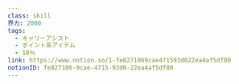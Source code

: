 ```yaml
---
class: skill
界力: 2000
tags:
  - キャリーアシスト
  - ポイント系アイテム
  - 10％
link: https://www.notion.so/1-fe8271069cae471593d022ea4af5df00
notionID: fe827106-9cae-4715-93d0-22ea4af5df00
---
```

